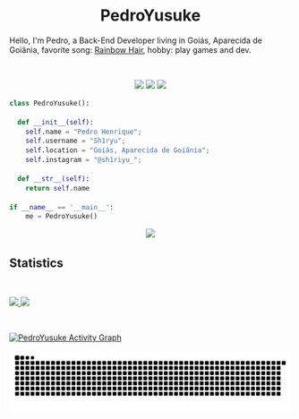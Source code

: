 <h1 align="center">
  <b>PedroYusuke</b>
</h1>

Hello, I'm Pedro, a Back-End Developer living in Goiás, Aparecida de Goiânia, favorite song:
<a href="https://www.youtube.com/watch?v=_WfBQBbaDZ4">Rainbow Hair</a>, 
hobby: play games and dev.

<br>

<p>
<div align="center">
  <img src="https://img.shields.io/badge/-Node.js-98b982?style=for-the-badge&logo=node.js&logoColor=98b982&labelColor=282828">
  <img src="https://img.shields.io/badge/-JavaScript-98b982?style=for-the-badge&logo=javascript&logoColor=98b982&labelColor=282828">
  <img src="https://img.shields.io/badge/-Java-98b982?style=for-the-badge&logo=java&logoColor=98b982&labelColor=282828">
</div>
</p>

```python
class PedroYusuke():
    
  def __init__(self):
    self.name = "Pedro Henrique";
    self.username = "Sh1ryu";
    self.location = "Goiás, Aparecida de Goiânia";
    self.instagram = "@sh1riyu_";
  
  def __str__(self):
    return self.name

if __name__ == '__main__':
    me = PedroYusuke()
```

<div align="center">
  <a href="https://open.spotify.com/user/31vzxqncbvslztn4rv7hev6yy7qa">
    <img src="https://readme-spotify-tingz.vercel.app/api/now-playing">
  </a>
</div>

<!--
<div align="center">
  <a href="https://open.spotify.com/user/31vzxqncbvslztn4rv7hev6yy7qa">
    <img src="https://spotify-readme-theta-virid.vercel.app/api?scan=true&theme=dark" width="240px">
  </a>
</div>
-->

## Statistics

<br/>
<p align="left">
  <a href="https://www.instagram.com/sh1riyu_/">
  <img width="49.5%" src="https://github-readme-stats.vercel.app/api?username=Sh1ryu&show_icons=true&theme=gruvbox&hide_border=true" />
    <img width="49.5%" src="https://github-readme-streak-stats.herokuapp.com/?user=Sh1ryu&theme=gruvbox&hide_border=true" />
  </a>
</p>
<br>

[![PedroYusuke Activity Graph](https://activity-graph.herokuapp.com/graph?username=Sh1ryu&custom_title=Sh1ryu%20Contribution%20Graph&theme=gruvbox&bg_color=282828&hide_border=true&line=d1a01f&point=c58545)](https://twitter.com/Shiyriyu)

  ![Snake animation](https://github.com/Sh1ryu/Sh1ryu/blob/output/github-contribution-grid-snake.svg)



